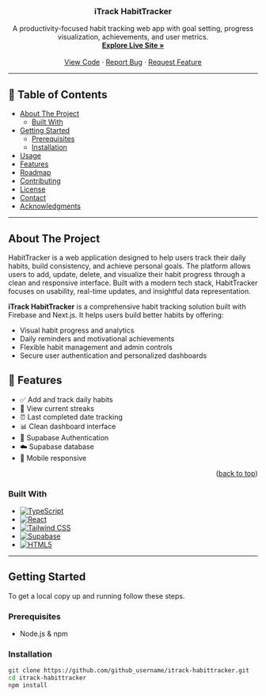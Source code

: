 <!-- Improved compatibility of back to top link -->
<a id="readme-top"></a>



<br />
<div align="center">
  <a href="https://scm-project-five.vercel.app/">
    <!-- <img src="C:\users\hp\OneDrive\Pictures\Screenshots\Screenshot 2025-04-26 213900.png" alt="Logo" width="80" height="80"> -->
  </a>

  <h3 align="center">iTrack HabitTracker</h3>

  <p align="center">
    A productivity-focused habit tracking web app with goal setting, progress visualization, achievements, and user metrics.
    <br />
    <a href="https://scm-project-five.vercel.app/"><strong>Explore Live Site »</strong></a>
    <br />
    <br />
    <a href="https://github.com/github_username/repo_name">View Code</a>
    ·
    <a href="https://github.com/github_username/repo_name/issues/new?labels=bug&template=bug-report---.md">Report Bug</a>
    ·
    <a href="https://github.com/github_username/repo_name/issues/new?labels=enhancement&template=feature-request---.md">Request Feature</a>
  </p>
</div>

---

## 📑 Table of Contents

- [About The Project](#about-the-project)
  - [Built With](#built-with)
- [Getting Started](#getting-started)
  - [Prerequisites](#prerequisites)
  - [Installation](#installation)
- [Usage](#usage)
- [Features](#features)
- [Roadmap](#roadmap)
- [Contributing](#contributing)
- [License](#license)
- [Contact](#contact)
- [Acknowledgments](#acknowledgments)

---

## About The Project
HabitTracker is a web application designed to help users track their daily habits, build consistency, and achieve personal goals. The platform allows users to add, update, delete, and visualize their habit progress through a clean and responsive interface. Built with a modern tech stack, HabitTracker focuses on usability, real-time updates, and insightful data representation.



**iTrack HabitTracker** is a comprehensive habit tracking solution built with Firebase and Next.js. It helps users build better habits by offering:

- Visual habit progress and analytics
- Daily reminders and motivational achievements
- Flexible habit management and admin controls
- Secure user authentication and personalized dashboards

## 🚀 Features

- ✅ Add and track daily habits
- 🔁 View current streaks
- ⏰ Last completed date tracking
- 📊 Clean dashboard interface
- 🔐 Supabase Authentication
- ☁️ Supabase database
- 📱 Mobile responsive


<p align="right">(<a href="#readme-top">back to top</a>)</p>

### Built With

* [![TypeScript](https://img.shields.io/badge/TypeScript-3178C6?style=for-the-badge&logo=typescript&logoColor=white)](https://www.typescriptlang.org/)
* [![React](https://img.shields.io/badge/React-20232A?style=for-the-badge&logo=react&logoColor=61DAFB)](https://reactjs.org/)
* [![Tailwind CSS](https://img.shields.io/badge/Tailwind_CSS-06B6D4?style=for-the-badge&logo=tailwindcss&logoColor=white)](https://tailwindcss.com/)
* [![Supabase](https://img.shields.io/badge/Supabase-3ECF8E?style=for-the-badge&logo=supabase&logoColor=white)](https://supabase.com/)
* [![HTML5](https://img.shields.io/badge/HTML5-E34F26?style=for-the-badge&logo=html5&logoColor=white)](https://developer.mozilla.org/en-US/docs/Web/HTML)

---

## Getting Started

To get a local copy up and running follow these steps.

### Prerequisites

- Node.js & npm

### Installation

```sh
git clone https://github.com/github_username/itrack-habittracker.git
cd itrack-habittracker
npm install

